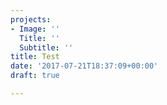 ```yaml
---
projects:
- Image: ''
  Title: ''
  Subtitle: ''
title: Test
date: '2017-07-21T18:37:09+00:00'
draft: true

---
```

